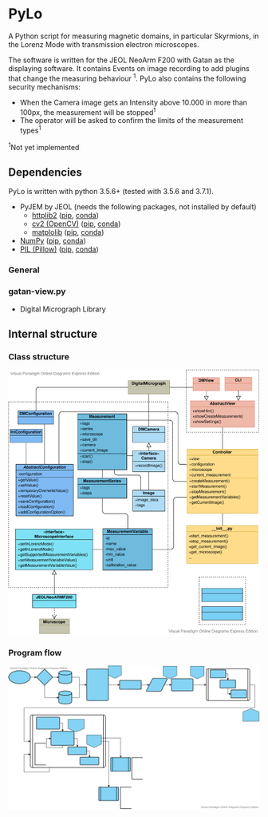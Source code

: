 # PyLo

A Python script for measuring magnetic domains, in particular Skyrmions, in the Lorenz 
Mode with transmission electron microscopes. 

The software is written for the JEOL NeoArm F200 with Gatan as the displaying software. It 
contains Events on image recording to add plugins that change the measuring behaviour
<sup>1</sup>. PyLo also contains the following security mechanisms:

- When the Camera image gets an Intensity above 10.000 in more than 100px, the measurement
  will be stopped<sup>1</sup>
- The operator will be asked to confirm the limits of the measurement types<sup>1</sup>

<sup>1</sup>Not yet implemented

## Dependencies

PyLo is written with python 3.5.6+ (tested with 3.5.6 and 3.7.1).

- PyJEM by JEOL (needs the following packages, not installed by default)
  - [httplib2](https://github.com/httplib2/httplib2) 
    ([pip](https://pypi.org/project/httplib2/), 
    [conda](https://anaconda.org/conda-forge/httplib2))
  - [cv2 (OpenCV)](https://opencv.org/) 
    ([pip](https://pypi.org/project/opencv-python/), 
    [conda](https://anaconda.org/conda-forge/opencv))
  - [matplolib](https://matplotlib.org/) 
    ([pip](https://pypi.org/project/matplotlib/), 
    [conda](https://anaconda.org/conda-forge/matplotlib))
- [NumPy](https://numpy.org/) ([pip](https://pypi.org/project/numpy/), 
  [conda](https://anaconda.org/anaconda/numpy))
- [PIL (Pillow)](https://python-pillow.org/) 
  ([pip](https://pypi.org/project/Pillow/), 
  [conda](https://anaconda.org/anaconda/pillow))

### General

### gatan-view.py
- Digital Micrograph Library

## Internal structure

### Class structure 

<img src="docs/pylo-Page-1.svg" />

### Program flow

<img src="docs/pylo-Page-2.svg" />